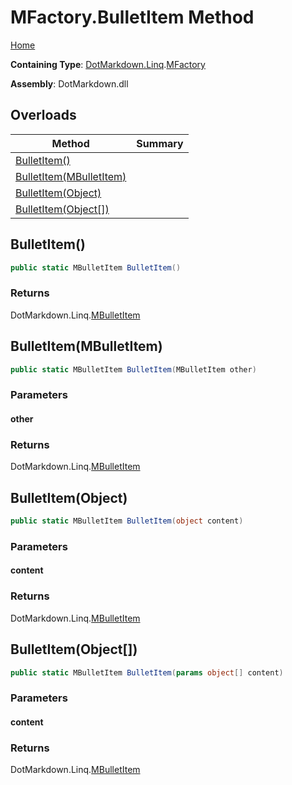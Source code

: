 <a name="_top"></a>

# MFactory\.BulletItem Method

[Home](../../../../README.md#_top)

**Containing Type**: [DotMarkdown.Linq](../../README.md#_top)\.[MFactory](../README.md#_top)

**Assembly**: DotMarkdown\.dll

## Overloads

| Method | Summary |
| ------ | ------- |
| [BulletItem()](#DotMarkdown_Linq_MFactory_BulletItem) | |
| [BulletItem(MBulletItem)](#DotMarkdown_Linq_MFactory_BulletItem_DotMarkdown_Linq_MBulletItem_) | |
| [BulletItem(Object)](#DotMarkdown_Linq_MFactory_BulletItem_System_Object_) | |
| [BulletItem(Object\[\])](#DotMarkdown_Linq_MFactory_BulletItem_System_Object___) | |

## BulletItem\(\) <a name="DotMarkdown_Linq_MFactory_BulletItem"></a>

```csharp
public static MBulletItem BulletItem()
```

### Returns

DotMarkdown\.Linq\.[MBulletItem](../../MBulletItem/README.md#_top)

## BulletItem\(MBulletItem\) <a name="DotMarkdown_Linq_MFactory_BulletItem_DotMarkdown_Linq_MBulletItem_"></a>

```csharp
public static MBulletItem BulletItem(MBulletItem other)
```

### Parameters

#### other

### Returns

DotMarkdown\.Linq\.[MBulletItem](../../MBulletItem/README.md#_top)

## BulletItem\(Object\) <a name="DotMarkdown_Linq_MFactory_BulletItem_System_Object_"></a>

```csharp
public static MBulletItem BulletItem(object content)
```

### Parameters

#### content

### Returns

DotMarkdown\.Linq\.[MBulletItem](../../MBulletItem/README.md#_top)

## BulletItem\(Object\[\]\) <a name="DotMarkdown_Linq_MFactory_BulletItem_System_Object___"></a>

```csharp
public static MBulletItem BulletItem(params object[] content)
```

### Parameters

#### content

### Returns

DotMarkdown\.Linq\.[MBulletItem](../../MBulletItem/README.md#_top)

